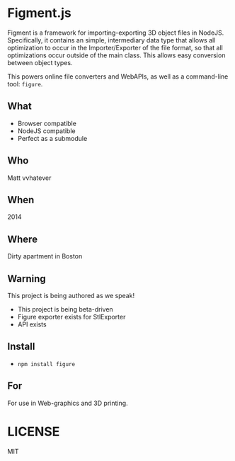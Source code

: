 # Figment.js

Figment is a framework for importing-exporting 3D object files in NodeJS.
Specifically, it contains an simple, intermediary data type that allows all
optimization to occur in the Importer/Exporter of the file format, so that all
optimizations occur outside of the main class. This allows easy conversion
between object types.

This powers online file converters and WebAPIs, as well as a command-line tool:
`figure`.

## What

* Browser compatible
* NodeJS compatible
* Perfect as a submodule

## Who

Matt vvhatever

## When

2014

## Where

Dirty apartment in Boston

## Warning

This project is being authored as we speak!

* This project is being beta-driven
* Figure exporter exists for StlExporter
* API exists

## Install

* `npm install figure`

## For

For use in Web-graphics and 3D printing.

# LICENSE

MIT
